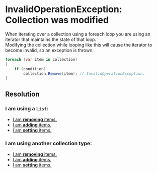 # InvalidOperationException: Collection was modified

When iterating over a collection using a foreach loop you are using an iterator that maintains the state of that loop.  
Modifying the collection while looping like this will cause the iterator to become invalid, so an exception is thrown.

```csharp
foreach (var item in collection)
{
    if (condition)
        collection.Remove(item); // InvalidOperationException.
}
```

## Resolution

### I am using a `List`:
- [I am **removing** items.](List%20Removal.md)
- [I am **adding** items.](List%20Addition.md)
- [I am **setting** items.](List%20Set.md)

### I am using another collection type:
- [I am **removing** items.](Collection%20Removal.md)
- [I am **adding** items.](Collection%20Addition.md)
- [I am **setting** items.](Collection%20Set.md)
